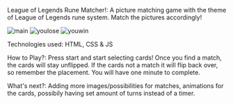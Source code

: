 League of Legends Rune Matcher!: A picture matching game with the theme of League of Legends rune system. Match the pictures accordingly!

![main](https://github.com/lexiedooley/lexie-project-1-/assets/133718484/fda6ad96-4e8a-49f3-a98f-8b84196f8047)
![youlose](https://github.com/lexiedooley/lexie-project-1-/assets/133718484/d1def7ef-c658-4d04-96f6-3baf82596f1e)
![youwin](https://github.com/lexiedooley/lexie-project-1-/assets/133718484/65c0c5a4-688b-4953-9b70-90f11d4a16cb)

Technologies used: HTML, CSS & JS

How to Play?: Press start and start selecting cards! Once you find a match, the cards will stay unflipped. If the cards not a match it will flip back over, so remember the placement. You will have one minute to complete. 

What's next?: Adding more images/possibilities for matches, animations for the cards, possibily having set amount of turns instead of a timer.
